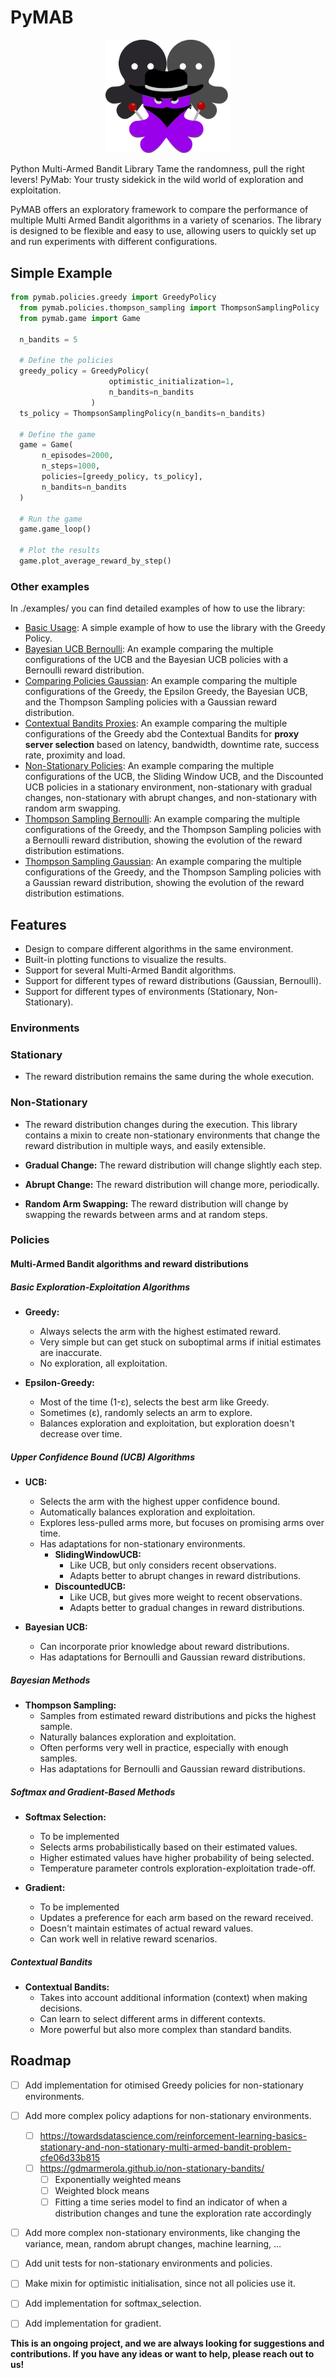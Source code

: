# PyMAB

<p align="center">
  <img src="assets/icon.png" alt="Icon description" style="width:200px; height:auto;">
</p>

Python Multi-Armed Bandit Library
Tame the randomness, pull the right levers!
PyMab: Your trusty sidekick in the wild world of exploration and exploitation.

PyMAB offers an exploratory framework to compare the performance of multiple Multi Armed Bandit algorithms in a variety of scenarios. The library is designed to be flexible and easy to use, allowing users to quickly set up and run experiments with different configurations.


## Simple Example
```python
from pymab.policies.greedy import GreedyPolicy
  from pymab.policies.thompson_sampling import ThompsonSamplingPolicy
  from pymab.game import Game

  n_bandits = 5
  
  # Define the policies
  greedy_policy = GreedyPolicy(
                      optimistic_initialization=1,
                      n_bandits=n_bandits
                  )
  ts_policy = ThompsonSamplingPolicy(n_bandits=n_bandits)

  # Define the game
  game = Game(
       n_episodes=2000,
       n_steps=1000,
       policies=[greedy_policy, ts_policy],
       n_bandits=n_bandits
  )

  # Run the game
  game.game_loop()

  # Plot the results
  game.plot_average_reward_by_step()
```

### Other examples
In ./examples/ you can find detailed examples of how to use the library:
* [Basic Usage](examples/basic_usage.ipynb): A simple example of how to use the library with the Greedy Policy.
* [Bayesian UCB Bernoulli](examples/bayesian_ucb_bernoulli.ipynb): An example comparing the multiple configurations of the UCB and the Bayesian UCB policies with a Bernoulli reward distribution.
* [Comparing Policies Gaussian](examples/comparing_policies_gaussian.ipynb): An example comparing the multiple configurations of the Greedy, the Epsilon Greedy, the Bayesian UCB, and the Thompson Sampling policies with a Gaussian reward distribution.
* [Contextual Bandits Proxies](examples/contextual_bandits_proxies.ipynb): An example comparing the multiple configurations of the Greedy abd the Contextual Bandits for **proxy server selection** based on latency, bandwidth, downtime rate, success rate, proximity and load.
* [Non-Stationary Policies](examples/non_stationary_policies.ipynb): An example comparing the multiple configurations of the UCB, the Sliding Window UCB, and the Discounted UCB policies in a stationary environment, non-stationary with gradual changes, non-stationary with abrupt changes, and non-stationary with random arm swapping.
* [Thompson Sampling Bernoulli](examples/thompson_sampling_bernoulli.ipynb): An example comparing the multiple configurations of the Greedy, and the Thompson Sampling policies with a Bernoulli reward distribution, showing the evolution of the reward distribution estimations.
* [Thompson Sampling Gaussian](examples/thompson_sampling_gaussian.ipynb): An example comparing the multiple configurations of the Greedy, and the Thompson Sampling policies with a Gaussian reward distribution, showing the evolution of the reward distribution estimations.


## Features
* Design to compare different algorithms in the same environment.
* Built-in plotting functions to visualize the results.
* Support for several Multi-Armed Bandit algorithms.
* Support for different types of reward distributions (Gaussian, Bernoulli).
* Support for different types of environments (Stationary, Non-Stationary).


### Environments
### Stationary
* The reward distribution remains the same during the whole execution.

### Non-Stationary
* The reward distribution changes during the execution. This library contains a mixin to create non-stationary environments that change the reward distribution in multiple ways, and easily extensible.

* **Gradual Change:** The reward distribution will change slightly each step.

* **Abrupt Change:** The reward distribution will change more, periodically.

* **Random Arm Swapping:** The reward distribution will change by swapping the rewards between arms and at random steps.


### Policies
#### Multi-Armed Bandit algorithms and reward distributions
##### Basic Exploration-Exploitation Algorithms
* **Greedy:**
  * Always selects the arm with the highest estimated reward.
  * Very simple but can get stuck on suboptimal arms if initial estimates are inaccurate.
  * No exploration, all exploitation.

* **Epsilon-Greedy:**
  * Most of the time (1-ε), selects the best arm like Greedy.
  * Sometimes (ε), randomly selects an arm to explore.
  * Balances exploration and exploitation, but exploration doesn't decrease over time.


##### Upper Confidence Bound (UCB) Algorithms
* **UCB:** 
  * Selects the arm with the highest upper confidence bound.
  * Automatically balances exploration and exploitation.
  * Explores less-pulled arms more, but focuses on promising arms over time.
  * Has adaptations for non-stationary environments.
    * **SlidingWindowUCB:** 
      * Like UCB, but only considers recent observations.
      * Adapts better to abrupt changes in reward distributions.
    * **DiscountedUCB:** 
      * Like UCB, but gives more weight to recent observations.
      * Adapts better to gradual changes in reward distributions.
  
* **Bayesian UCB:** 
  * Can incorporate prior knowledge about reward distributions.
  * Has adaptations for Bernoulli and Gaussian reward distributions.
  

##### Bayesian Methods
* **Thompson Sampling:** 
  * Samples from estimated reward distributions and picks the highest sample.
  * Naturally balances exploration and exploitation.
  * Often performs very well in practice, especially with enough samples.
  * Has adaptations for Bernoulli and Gaussian reward distributions.

##### Softmax and Gradient-Based Methods
* **Softmax Selection:** 
  * To be implemented
  * Selects arms probabilistically based on their estimated values.
  * Higher estimated values have higher probability of being selected.
  * Temperature parameter controls exploration-exploitation trade-off.

* **Gradient:** 
  * To be implemented
  * Updates a preference for each arm based on the reward received.
  * Doesn't maintain estimates of actual reward values.
  * Can work well in relative reward scenarios.

##### Contextual Bandits
* **Contextual Bandits:**
  * Takes into account additional information (context) when making decisions.
  * Can learn to select different arms in different contexts.
  * More powerful but also more complex than standard bandits.


## Roadmap
* [ ] Add implementation for otimised Greedy policies for non-stationary environments.
* [ ] Add more complex policy adaptions for non-stationary environments.
  * [ ] https://towardsdatascience.com/reinforcement-learning-basics-stationary-and-non-stationary-multi-armed-bandit-problem-cfe06d33b815
  * [ ] https://gdmarmerola.github.io/non-stationary-bandits/
    * [ ] Exponentially weighted means
    * [ ] Weighted block means
    * [ ] Fitting a time series model to find an indicator of when a distribution changes and tune the exploration rate accordingly
* [ ] Add more complex non-stationary environments, like changing the variance, mean, random abrupt changes, machine learning, ...
* [ ] Add unit tests for non-stationary environments and policies.
* [ ] Make mixin for optimistic initialisation, since not all policies use it.
* [ ] Add implementation for softmax_selection.
* [ ] Add implementation for gradient.



**This is an ongoing project, and we are always looking for suggestions and contributions. If you have any ideas or want to help, please reach out to us!**
  
